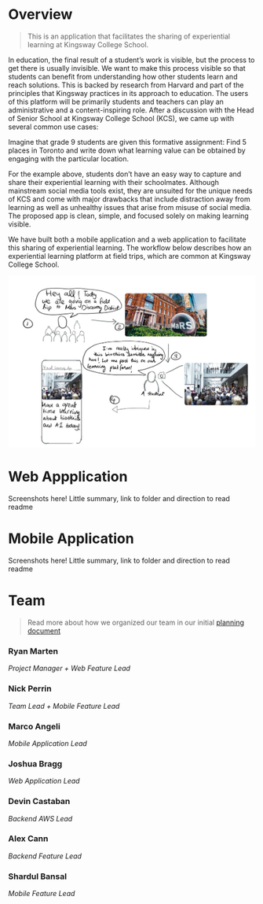 # Overview
> This is an application that facilitates the sharing of experiential learning at Kingsway College School.

In education, the final result of a student’s work is visible, but the process to get there is usually invisible. We want to make this process visible so that students can benefit from understanding how other students learn and reach solutions. This is backed by research from Harvard and part of the principles that Kingsway practices in its approach to education. The users of this platform will be primarily students and teachers can play an administrative and a content-inspiring role. After a discussion with the Head of Senior School at Kingsway College School (KCS), we came up with several common use cases:

Imagine that grade 9 students are given this formative assignment: Find 5 places in Toronto and write down what learning value can be obtained by engaging with the particular location.

For the example above, students don’t have an easy way to capture and share their experiential learning with their schoolmates. Although mainstream social media tools exist, they are unsuited for the unique needs of KCS and come with major drawbacks that include distraction away from learning as well as unhealthy issues that arise from misuse of social media. The proposed app is clean, simple, and focused solely on making learning visible.

We have built both a mobile application and a web application to facilitate this sharing of experiential learning. The workflow below describes how an experiential learning platform at field trips, which are common at Kingsway College School.

![student storyboard](deliverables/deliverable-1/workflow.jpg)

# Web Appplication
Screenshots here!
Little summary, 
link to folder and direction to read readme

# Mobile Application
Screenshots here!
Little summary, 
link to folder and direction to read readme

# Team
> Read more about how we organized our team in our initial [planning document](deliverables/deliverable-1/planning.md)

### Ryan Marten
_Project Manager + Web Feature Lead_

### Nick Perrin
_Team Lead + Mobile Feature Lead_

### Marco Angeli 
_Mobile Application Lead_

### Joshua Bragg
_Web Application Lead_

### Devin Castaban
_Backend AWS Lead_

### Alex Cann
_Backend Feature Lead_

### Shardul Bansal
_Mobile Feature Lead_



